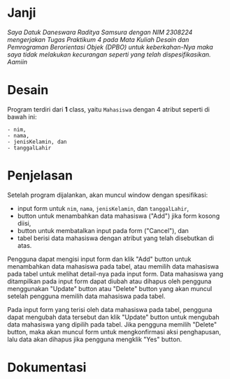 # Janji
_Saya Datuk Daneswara Raditya Samsura dengan NIM 2308224 mengerjakan Tugas Praktikum 4 pada Mata Kuliah Desain dan Pemrograman Berorientasi Objek (DPBO) untuk keberkahan-Nya maka saya tidak melakukan kecurangan seperti yang telah dispesifikasikan. Aamiin_

# Desain
Program terdiri dari __1__ class, yaitu `Mahasiswa` dengan 4 atribut seperti di bawah ini:
```plaintext
- nim,
- nama,
- jenisKelamin, dan
- tanggalLahir
```

# Penjelasan
Setelah program dijalankan, akan muncul window dengan spesifikasi:
- input form untuk `nim`, `nama`, `jenisKelamin`, dan `tanggalLahir`,
- button untuk menambahkan data mahasiswa ("Add") jika form kosong diisi,
- button untuk membatalkan input pada form ("Cancel"), dan
- tabel berisi data mahasiswa dengan atribut yang telah disebutkan di atas.

Pengguna dapat mengisi input form dan klik "Add" button untuk menambahkan data mahasiswa pada tabel, atau memilih data mahasiswa pada tabel untuk melihat detail-nya pada input form. Data mahasiswa yang ditampilkan pada input form dapat diubah atau dihapus oleh pengguna menggunakan "Update" button atau "Delete" button yang akan muncul setelah pengguna memilih data mahasiswa pada tabel.

Pada input form yang terisi oleh data mahasiswa pada tabel, pengguna dapat mengubah data tersebut dan klik "Update" button untuk mengubah data mahasiswa yang dipilih pada tabel. Jika pengguna memilih "Delete" button, maka akan muncul form untuk mengkonfirmasi aksi penghapusan, lalu data akan dihapus jika pengguna mengklik "Yes" button.

# Dokumentasi
